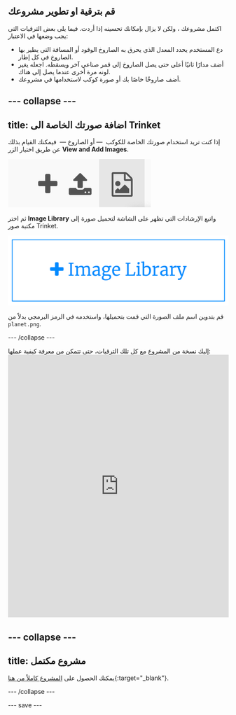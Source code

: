 ## قم بترقية او تطوير مشروعك
اكتمل مشروعك ، ولكن لا يزال بإمكانك تحسينه إذا أردت. فيما يلي بعض الترقيات التي يجب وضعها في الاعتبار:

 + دع المستخدم يحدد المعدل الذي يحرق به الصاروخ الوقود أو المسافة التي يطير بها الصاروخ في كل إطار.
 + أضف مدارًا ثانيًا أعلى حتى يصل الصاروخ إلى قمر صناعي آخر ويسقطه. اجعله يغير لونه مرة أخرى عندما يصل إلى هناك.
 + أضف صاروخًا خاصًا بك أو صورة كوكب لاستخدامها في مشروعك.


--- collapse ---
---
title: اضافة صورتك الخاصة الى Trinket
---

إذا كنت تريد استخدام صورتك الخاصة للكوكب  — أو الصاروخ —  فيمكنك القيام بذلك عن طريق اختيار الزر **View and Add Images**.

![رمز زائد ورمز تحميل ورمز صورة. يتم تمييز رمز الصورة.](images/trinket_image.png)

ثم اختر **Image Library** واتبع الإرشادات التي تظهر على الشاشة لتحميل صورة إلى مكتبة صور Trinket.

![زر به علامة الجمع وعليه عبارة "مكتبة الصور".](images/trinket_image_library.png)

قم بتدوين اسم ملف الصورة التي قمت بتحميلها، واستخدمه في الرمز البرمجي بدلاً من `planet.png`.

--- /collapse ---

إليك نسخة من المشروع مع كل تلك الترقيات، حتى تتمكن من معرفة كيفية عملها: <iframe src="https://trinket.io/embed/python/76c7d66070?outputOnly=true&runOption=run&start=result" width="100%" height="600" frameborder="0" marginwidth="0" marginheight="0" allowfullscreen mark="crwd-mark"></iframe>

--- collapse ---
---
title: مشروع مكتمل
---

يمكنك الحصول على [المشروع كاملاً من هنا](https://trinket.io/python/622b4dd113){:target="_blank"}.

--- /collapse ---

--- save ---

